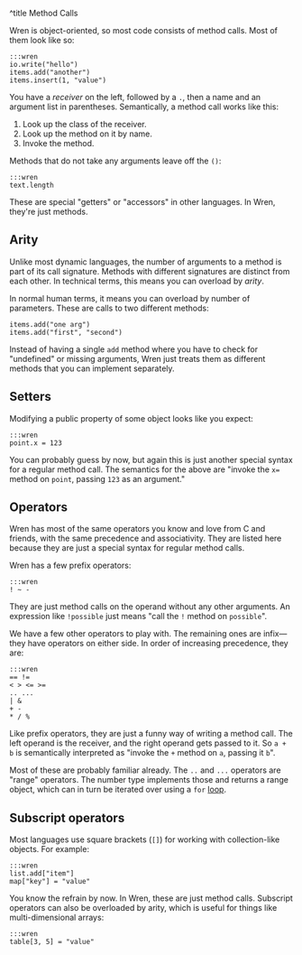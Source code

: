 ^title Method Calls

Wren is object-oriented, so most code consists of method calls. Most of them
look like so:

    :::wren
    io.write("hello")
    items.add("another")
    items.insert(1, "value")

You have a *receiver* on the left, followed by a `.`, then a name and an
argument list in parentheses. Semantically, a method call works like this:

1. Look up the class of the receiver.
2. Look up the method on it by name.
3. Invoke the method.

Methods that do not take any arguments leave off the `()`:

    :::wren
    text.length

These are special "getters" or "accessors" in other languages. In Wren, they're
just methods.

## Arity

Unlike most dynamic languages, the number of arguments to a method is part of
its call signature. Methods with different signatures are distinct from each
other. In technical terms, this means you can overload by *arity*.

In normal human terms, it means you can overload by number of parameters. These
are calls to two different methods:

    items.add("one arg")
    items.add("first", "second")

Instead of having a single `add` method where you have to check for "undefined"
or missing arguments, Wren just treats them as different methods that you can
implement separately.

## Setters

Modifying a public property of some object looks like you expect:

    :::wren
    point.x = 123

You can probably guess by now, but again this is just another special syntax
for a regular method call. The semantics for the above are "invoke the `x=`
method on `point`, passing `123` as an argument."

## Operators

Wren has most of the same operators you know and love from C and friends, with
the same precedence and associativity. They are listed here because they are
just a special syntax for regular method calls.

Wren has a few prefix operators:

    :::wren
    ! ~ -

They are just method calls on the operand without any other arguments. An
expression like `!possible` just means "call the `!` method on `possible`".

We have a few other operators to play with. The remaining ones are
infix&mdash;they have operators on either side. In order of increasing
precedence, they are:

    :::wren
    == !=
    < > <= >=
    .. ...
    | &
    + -
    * / %

Like prefix operators, they are just a funny way of writing a method call. The
left operand is the receiver, and the right operand gets passed to it. So
`a + b` is semantically interpreted as "invoke the `+` method on `a`, passing
it `b`".

Most of these are probably familiar already. The `..` and `...` operators are
"range" operators. The number type implements those and returns a range object,
which can in turn be iterated over using a `for` [loop](looping.html).

## Subscript operators

Most languages use square brackets (`[]`) for working with collection-like
objects. For example:

    :::wren
    list.add["item"]
    map["key"] = "value"

You know the refrain by now. In Wren, these are just method calls. Subscript
operators can also be overloaded by arity, which is useful for things like
multi-dimensional arrays:

    :::wren
    table[3, 5] = "value"
